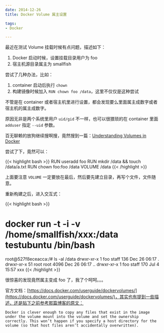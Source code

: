 ```yaml
---
date: 2014-12-26
title: Docker Volume 属主设置

tags:
- Docker

---
```


最近在测试 Volume 挂载时候有点问题，描述如下：

1. Docker 启动时候，设置挂载目录用户为 foo
2. 宿主机源目录属主为 smallfish

尝试了几种办法，比如：

1. container 启动后执行 `chown`
2. 构建镜像时候加入 `RUN chown foo /data`，这里不仅仅是这种尝试

不管是在 container 或者宿主机里进行设置，都会发现要么里面属主成数字或者宿主机的属主成数字。

原因无非是两个系统里用户 `uid/gid` 不一样，也可以很猥琐的在 container 里面 `adduser` 指定 `--uid` 参数。

百无聊赖的放狗继续搜啊搜，竟然搜到一篇：[Understanding Volumes in Docker](http://container-solutions.com/2014/12/understanding-volumes-docker/)

尝试了下，竟然可以：

{{< highlight bash >}}
RUN useradd foo
RUN mkdir /data && touch /data/a.txt
RUN chown foo:foo /data
VOLUME /data
{{< /highlight >}}

上面要注意 `VOLUME` 一定要放在最后，然后要先建立目录，再写个文件，文件随意。

重新构建之后，进入交互式：

{{< highlight bash >}}
# docker run -t -i -v /home/smallfish/xxx:/data testubuntu /bin/bash
root@527f8eceacca:/# ls -al /data
drwxr-xr-x  1 foo  staff  136 Dec 26 06:17 .
drwxr-xr-x 51 root root  4096 Dec 26 06:17 ..
drwxr-xr-x  1 foo  staff  170 Jul  4 15:57 xxx
{{< /highlight >}}

很惊喜的发现竟然属主变成 foo 了，我了个呵呵。。。

官方文档：[https://docs.docker.com/userguide/dockervolumes/](https://docs.docker.com/userguide/dockervolumes/)，其实也有提到一些描述，还是贴下之前参考那篇博客的原文：

    Docker is clever enough to copy any files that exist in the image under the volume mount into the volume and set the ownership correctly. This won’t happen if you specify a host directory for the volume (so that host files aren’t accidentally overwritten).



